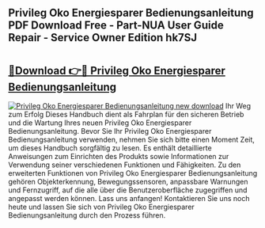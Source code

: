 ## Privileg Oko Energiesparer Bedienungsanleitung PDF Download Free - Part-NUA User Guide Repair - Service Owner Edition hk7SJ

# <h2><a href="http://df61u8b.blite.top/?on=Privileg+Oko+Energiesparer+Bedienungsanleitung">🔗Download 👉🔴 Privileg Oko Energiesparer Bedienungsanleitung</a></h2>

[![Privileg Oko Energiesparer Bedienungsanleitung new download](https://i.imgur.com/lujVjoI.png)](http://df61u8b.blite.top/?on=Privileg+Oko+Energiesparer+Bedienungsanleitung)
Ihr Weg zum Erfolg Dieses Handbuch dient als Fahrplan für den sicheren Betrieb und die Wartung Ihres neuen Privileg Oko Energiesparer Bedienungsanleitung. Bevor Sie Ihr Privileg Oko Energiesparer Bedienungsanleitung verwenden, nehmen Sie sich bitte einen Moment Zeit, um dieses Handbuch sorgfältig zu lesen. Es enthält detaillierte Anweisungen zum Einrichten des Produkts sowie Informationen zur Verwendung seiner verschiedenen Funktionen und Fähigkeiten. Zu den erweiterten Funktionen von Privileg Oko Energiesparer Bedienungsanleitung gehören Objekterkennung, Bewegungssensoren, anpassbare Warnungen und Fernzugriff, auf die alle über die Benutzeroberfläche zugegriffen und angepasst werden können. Lass uns anfangen! Kontaktieren Sie uns noch heute und lassen Sie sich von Privileg Oko Energiesparer Bedienungsanleitung durch den Prozess führen.
